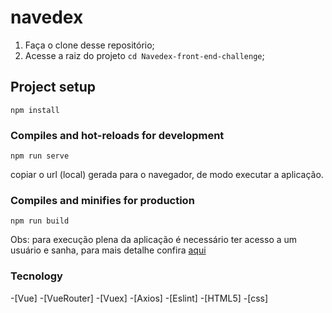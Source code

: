 # navedex

1. Faça o clone desse repositório;
2. Acesse a raiz do projeto `cd Navedex-front-end-challenge`;
## Project setup
```
npm install
```

### Compiles and hot-reloads for development
```
npm run serve
```
copiar o url (local) gerada para o navegador, de modo executar a aplicação.
### Compiles and minifies for production
```
npm run build
```
Obs: para execução plena da aplicação é necessário ter acesso a um usuário e sanha, para mais detalhe confira  <a href="https://github.com/naveteam/front-end-challenge">aqui</a>


### Tecnology
-[Vue]
-[VueRouter]
-[Vuex]
-[Axios]
-[Eslint]
-[HTML5]
-[css]